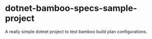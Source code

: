 # dotnet-bamboo-specs-sample-project

A really simple dotnet project to test bamboo build plan configurations.